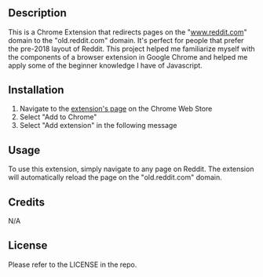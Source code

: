 # <Old Reddit Redirector>

## Description

This is a Chrome Extension that redirects pages on the "www.reddit.com" domain to the "old.reddit.com" domain. It's perfect for people that prefer the pre-2018 layout of Reddit. This project helped me familiarize myself with the components of a browser extension in Google Chrome and helped me apply some of the beginner knowledge I have of Javascript.

## Installation

1. Navigate to the [extension's page](https://chrome.google.com/webstore/detail/old-reddit-redirector/bkpabgajhocnaljcbehcjfbjmohncjla?hl=en-US) on the Chrome Web Store
2. Select "Add to Chrome"
3. Select "Add extension" in the following message

## Usage

To use this extension, simply navigate to any page on Reddit. The extension will automatically reload the page on the "old.reddit.com" domain.

## Credits

N/A

## License

Please refer to the LICENSE in the repo.
